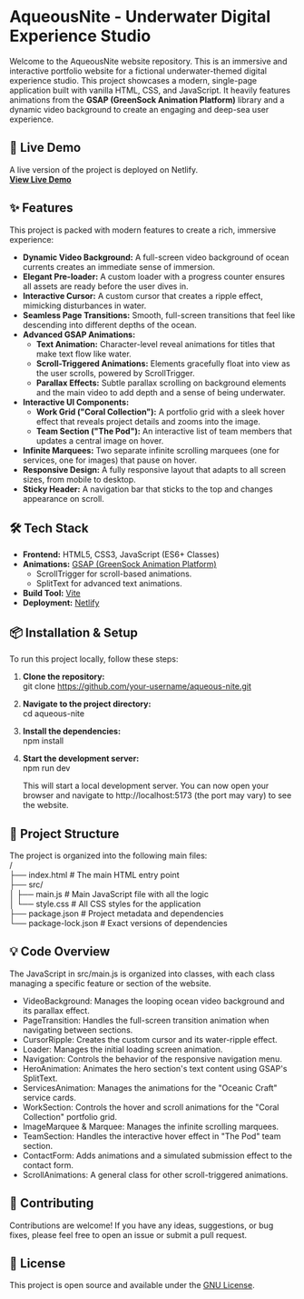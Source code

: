 # **AqueousNite \- Underwater Digital Experience Studio**

Welcome to the AqueousNite website repository. This is an immersive and interactive portfolio website for a fictional underwater-themed digital experience studio. This project showcases a modern, single-page application built with vanilla HTML, CSS, and JavaScript. It heavily features animations from the **GSAP (GreenSock Animation Platform)** library and a dynamic video background to create an engaging and deep-sea user experience.

## **🚀 Live Demo**

A live version of the project is deployed on Netlify.  
[**View Live Demo**](http://aqueousnite.netlify.app/)

## **✨ Features**

This project is packed with modern features to create a rich, immersive experience:

* **Dynamic Video Background:** A full-screen video background of ocean currents creates an immediate sense of immersion.  
* **Elegant Pre-loader:** A custom loader with a progress counter ensures all assets are ready before the user dives in.  
* **Interactive Cursor:** A custom cursor that creates a ripple effect, mimicking disturbances in water.  
* **Seamless Page Transitions:** Smooth, full-screen transitions that feel like descending into different depths of the ocean.  
* **Advanced GSAP Animations:**  
  * **Text Animation:** Character-level reveal animations for titles that make text flow like water.  
  * **Scroll-Triggered Animations:** Elements gracefully float into view as the user scrolls, powered by ScrollTrigger.  
  * **Parallax Effects:** Subtle parallax scrolling on background elements and the main video to add depth and a sense of being underwater.  
* **Interactive UI Components:**  
  * **Work Grid ("Coral Collection"):** A portfolio grid with a sleek hover effect that reveals project details and zooms into the image.  
  * **Team Section ("The Pod"):** An interactive list of team members that updates a central image on hover.  
* **Infinite Marquees:** Two separate infinite scrolling marquees (one for services, one for images) that pause on hover.  
* **Responsive Design:** A fully responsive layout that adapts to all screen sizes, from mobile to desktop.  
* **Sticky Header:** A navigation bar that sticks to the top and changes appearance on scroll.

## **🛠️ Tech Stack**

* **Frontend:** HTML5, CSS3, JavaScript (ES6+ Classes)  
* **Animations:** [GSAP (GreenSock Animation Platform)](https://www.google.com/search?q=https://greensock.com/gsap/)  
  * ScrollTrigger for scroll-based animations.  
  * SplitText for advanced text animations.  
* **Build Tool:** [Vite](https://vitejs.dev/)  
* **Deployment:** [Netlify](https://www.netlify.com/)

## **📦 Installation & Setup**

To run this project locally, follow these steps:

1. **Clone the repository:**  
   git clone https://github.com/your-username/aqueous-nite.git

2. **Navigate to the project directory:**  
   cd aqueous-nite

3. **Install the dependencies:**  
   npm install

4. **Start the development server:**  
   npm run dev

   This will start a local development server. You can now open your browser and navigate to http://localhost:5173 (the port may vary) to see the website.

## **📁 Project Structure**

The project is organized into the following main files:  
/  
├── index.html            \# The main HTML entry point  
├── src/  
│   ├── main.js           \# Main JavaScript file with all the logic  
│   └── style.css         \# All CSS styles for the application  
├── package.json          \# Project metadata and dependencies  
└── package-lock.json     \# Exact versions of dependencies

## **💡 Code Overview**

The JavaScript in src/main.js is organized into classes, with each class managing a specific feature or section of the website.

* VideoBackground: Manages the looping ocean video background and its parallax effect.  
* PageTransition: Handles the full-screen transition animation when navigating between sections.  
* CursorRipple: Creates the custom cursor and its water-ripple effect.  
* Loader: Manages the initial loading screen animation.  
* Navigation: Controls the behavior of the responsive navigation menu.  
* HeroAnimation: Animates the hero section's text content using GSAP's SplitText.  
* ServicesAnimation: Manages the animations for the "Oceanic Craft" service cards.  
* WorkSection: Controls the hover and scroll animations for the "Coral Collection" portfolio grid.  
* ImageMarquee & Marquee: Manages the infinite scrolling marquees.  
* TeamSection: Handles the interactive hover effect in "The Pod" team section.  
* ContactForm: Adds animations and a simulated submission effect to the contact form.  
* ScrollAnimations: A general class for other scroll-triggered animations.

## **🤝 Contributing**

Contributions are welcome\! If you have any ideas, suggestions, or bug fixes, please feel free to open an issue or submit a pull request.

## **📄 License**

This project is open source and available under the [GNU License](https://github.com/stupiduck/pixxelhack/blob/main/LICENSE).
